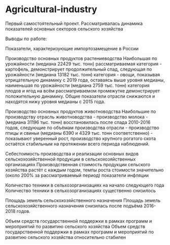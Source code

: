 # Agricultural-industry
Первый самостоятельный проект. Рассматривалась динамика показателей основных секторов сельского хозяйства

Выводы по работе:

Показатели, характеризующие импортозамещение в России

Производство основных продуктов растениеводства
Наибольшая по урожайности (медиана 22429 тыс. тонн) рассматриваемая категория - картофель, демонстрирует продолжительный спад, следующая по урожайности (медиана 13182 тыс. тонн) категория - овощи, показывая отрицательную динамику с 2019 года, оставаясь выше уровня медианы, наименьшая по урожайности (медиана 2759 тыс. тонн) категория плодов и ягод на всём рассматриваемом промежутке демонстрирует положительную динамику. Общие показатели отрасли снижаются и находятся нижу уровня медианы с 2015 года.

Производство основных продуктов животноводства
Наибольшие по производству отрасль животноводства - производство молока - (медиана 31196 тыс. тонн) восстановилась после спада 2010-2016 годов, следующие по объёмам производства отрасли - производство птицы и свиньи (медианы 6390 и 4329 тыс. тонн соответственно) - показывают уверенный рост, производство крупного рогатого скота остаётся стабильным на протяжении всего периода наблюдений.

Себестоимость производства и реализации основных видов сельскохозяйственной продукции в сельскохозяйственных организациях
Производственная стоимость продукции сельского хозяйства растёт с каждым годом, темпы роста стоимости значительно (около 200% за рассматриваемый период) показатели инфляции

Количество техники в сельхозорганизациях на начало следующего года
Количество техники в сельхозорганизациях существенно снизилось

Площадь земель сельскохозяйственного назначения
Площадь земель сельскохозяйственного назначения снизилась после подъёма 2016-2018 годов.

Объем средств государственной поддержки в рамках программ и мероприятий по развитию сельского хозяйства
Объем средств государственной поддержки в рамках программ и мероприятий по развитию сельского хозяйства относительно стабилен
